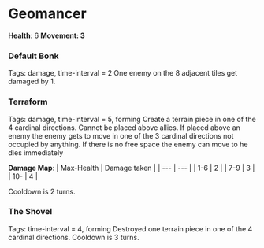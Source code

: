 # Geomancer
**Health**: 6
**Movement: 3**

### Default Bonk
Tags: damage, time-interval = 2
One enemy on the 8 adjacent tiles get damaged by 1.

### Terraform
Tags: damage, time-interval = 5, forming
Create a terrain piece in one of the 4 cardinal directions. Cannot be placed above allies.
If placed above an enemy the enemy gets to move in one of the 3 cardinal directions not occupied by anything. If there is no free space the enemy can move to he dies immediately

**Damage Map**:
| Max-Health | Damage taken |
| --- | --- |
| 1-6 | 2 |
| 7-9 | 3 |
| 10- | 4 |

Cooldown is 2 turns.

### The Shovel
Tags: time-interval = 4, forming
Destroyed one terrain piece in one of the 4 cardinal directions.
Cooldown is 3 turns.
